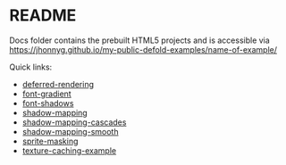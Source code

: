 README
======

Docs folder contains the prebuilt HTML5 projects and is accessible via https://jhonnyg.github.io/my-public-defold-examples/name-of-example/

Quick links:
* [deferred-rendering](https://jhonnyg.github.io/my-public-defold-examples/deferred-rendering)
* [font-gradient](https://jhonnyg.github.io/my-public-defold-examples/font-gradient)
* [font-shadows](https://jhonnyg.github.io/my-public-defold-examples/font-shadows)
* [shadow-mapping](https://jhonnyg.github.io/my-public-defold-examples/shadow-mapping)
* [shadow-mapping-cascades](https://jhonnyg.github.io/my-public-defold-examples/shadow-mapping-cascades)
* [shadow-mapping-smooth](https://jhonnyg.github.io/my-public-defold-examples/shadow-mapping-smooth)
* [sprite-masking](https://jhonnyg.github.io/my-public-defold-examples/sprite-masking)
* [texture-caching-example](https://jhonnyg.github.io/my-public-defold-examples/texture-caching-example)
